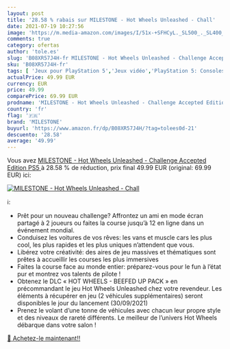 ```yaml
---
layout: post
title: '28.58 % rabais sur MILESTONE - Hot Wheels Unleashed - Chall'
date: 2021-07-19 10:27:56
image: 'https://m.media-amazon.com/images/I/51x-+SFHCyL._SL500_._SL400_.jpg'
comments: true
category: ofertas
author: 'tole.es'
slug: 'B08XR57J4H-fr MILESTONE - Hot Wheels Unleashed - Challenge Accepted...'
sku: 'B08XR57J4H-fr'
tags: [ 'Jeux pour PlayStation 5','Jeux vidéo','PlayStation 5: Consoles, jeux et accessoires','milestone', ]
actualPrice: 49.99 EUR
currency: EUR
price: 49.99
comparePrice: 69.99 EUR
prodname: 'MILESTONE - Hot Wheels Unleashed - Challenge Accepted Edition  PS5 '
country: 'fr'
flag: '🇫🇷'
brand: 'MILESTONE'
buyurl: 'https://www.amazon.fr/dp/B08XR57J4H/?tag=tolees0d-21'
descuento: '28.58'
average: '49.99'
---
```


Vous avez [MILESTONE - Hot Wheels Unleashed - Challenge Accepted Edition  PS5 ](https://www.amazon.fr/dp/B08XR57J4H/?tag=tolees0d-21)  à  28.58 % de réduction, prix final  49.99 EUR (original: 69.99 EUR) ici:

[![MILESTONE - Hot Wheels Unleashed - Chall](https://m.media-amazon.com/images/I/51x-+SFHCyL._SL500_._SL400_.jpg)](https://www.amazon.fr/dp/B08XR57J4H/?tag=tolees0d-21)

ℹ️:

- Prêt pour un nouveau challenge? Affrontez un ami en mode écran partagé à 2 joueurs ou faites la course jusqu’à 12 en ligne dans un événement mondial.
- Conduisez les voitures de vos rêves: les vans et muscle cars les plus cool, les plus rapides et les plus uniques n’attendent que vous.
- Libérez votre créativité: des aires de jeu massives et thématiques sont prêtes à accueillir les courses les plus immersives
- Faites la course face au monde entier: préparez-vous pour le fun à l’état pur et montrez vos talents de pilote !
- Obtenez le DLC « HOT WHEELS - BEEFED UP PACK » en précommandant le jeu Hot Wheels Unleashed chez votre revendeur. Les éléments à récupérer en jeu (2 véhicules supplémentaires) seront disponibles le jour du lancement (30/09/2021)
- Prenez le volant d’une tonne de véhicules avec chacun leur propre style et des niveaux de rareté différents. Le meilleur de l’univers Hot Wheels débarque dans votre salon !

[🛒 Achetez-le maintenant!!](https://www.amazon.fr/dp/B08XR57J4H/?tag=tolees0d-21)
